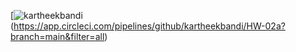 [![kartheekbandi](https://circleci.com/gh/kartheekbandi/HW-02a.svg?style=svg)(https://app.circleci.com/pipelines/github/kartheekbandi/HW-02a?branch=main&filter=all)
